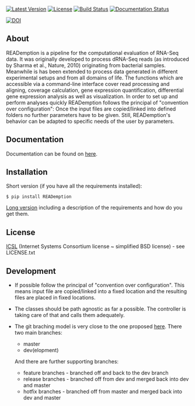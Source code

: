 [![Latest Version](https://img.shields.io/pypi/v/reademption.svg)](https://pypi.python.org/pypi/READemption/)
[![License](https://img.shields.io/pypi/l/reademption.svg)](https://pypi.python.org/pypi/READemption/)
[![Build Status](https://travis-ci.org/foerstner-lab/READemption.svg?branch=master)](https://travis-ci.org/foerstner-lab/READemption)
[![Documentation Status](https://readthedocs.org/projects/reademption/badge/?version=latest)](https://reademption.readthedocs.io/en/latest/?badge=latest)

[![DOI](https://zenodo.org/badge/DOI/10.5281/zenodo.1134354.svg)](https://doi.org/10.5281/zenodo.1134354)

About
-----

READemption is a pipeline for the computational evaluation of RNA-Seq
data. It was originally developed to process dRNA-Seq reads (as
introduced by Sharma et al., Nature, 2010) originating from bacterial
samples. Meanwhile is has been extended to process data generated in
different experimental setups and from all domains of life. The
functions which are accessible via a command-line interface cover read
processing and aligning, coverage calculation, gene expression
quantification, differential gene expression analysis as well as
visualization. In order to set up and perform analyses quickly
READemption follows the principal of "convention over configuration":
Once the input files are copied/linked into defined folders no further
parameters have to be given. Still, READemption's behavior can be
adapted to specific needs of the user by parameters.

Documentation
-------------

Documentation can be found on [here](https://reademption.readthedocs.io).

Installation
------------

Short version (if you have all the requirements installed):

    $ pip install READemption

[Long version](https://reademption.readthedocs.io)
including a description of the requirements and how do you get them.

License
-------

[ICSL](https://en.wikipedia.org/wiki/ISC_license) 
(Internet Systems Consortium license ~ simplified BSD license) - see LICENSE.txt

Development
-----------

* If possible follow the principal of "convention over
  configuration". This means input file are copied/linked into a fixed
  location and the resulting files are placed in fixed locations.

* The classes should be path agnostic as far a possible. The controller
  is taking care of that and calls them adequately.

* The git braching model is very close to the one 
  proposed [here](http://nvie.com/posts/a-successful-git-branching-model/).
  There two main branches:
    * master 
    * dev(elopment)

    And there are further supporting branches:
    * feature branches - branched off and back to the dev branch
    * release branches - branched off from dev and merged back into
                       dev and master
    * hotfix branches - branched off from master and merged back into
                      dev and master
